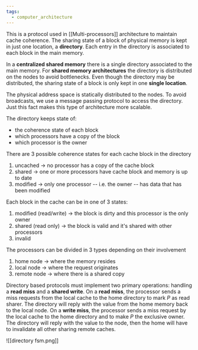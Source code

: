 ```yaml
---
tags:
  - computer_architecture
---
```

This is a protocol used in [[Multi-processors]] architecture to maintain cache coherence. The sharing state of a block of physical memory is kept in just one location, a **directory**. Each entry in the directory is associated to each block in the main memory.

In a **centralized shared memory** there is a single directory associated to the main memory. For **shared memory architectures** the directory is distributed on the nodes to avoid bottlenecks. Even though the directory may be distributed, the sharing state of a block is only kept in one **single location**.

The physical address space is statically distributed to the nodes. To avoid broadcasts, we use a message passing protocol to access the directory. Just this fact makes this type of architecture more scalable.

The directory keeps state of:
- the coherence state of each block
- which processors have a copy of the block
- which processor is the owner

There are $3$ possible coherence states for each cache block in the directory
1) uncached $\to$ no processor has a copy of the cache block
2) shared $\to$ one or more processors have cache block and memory is up to date
3) modified $\to$ only one processor -- i.e. the owner -- has data that has been modified 

Each block in the cache can be in one of $3$ states:
1) modified (read/write) $\to$ the block is dirty and this processor is the only owner
2) shared (read only) $\to$ the block is valid and it's shared with other processors
3) invalid

The processors can be divided in $3$ types depending on their involvement
1) home node $\to$ where the memory resides
2) local node $\to$ where the request originates
3) remote node $\to$ where there is a shared copy

Directory based protocols must implement two primary operations: handling a **read miss** and a **shared write**.
On a **read miss**, the processor sends a miss requests from the local cache to the home directory to mark $P$ as read sharer. The directory will reply with the value from the home memory back to the local node.
On a **write miss**, the processor sends a miss request by the local cache to the home directory and to make $P$ the exclusive owner. The directory will reply with the value to the node, then the home will have to invalidate all other sharing remote caches.

![[directory fsm.png]]